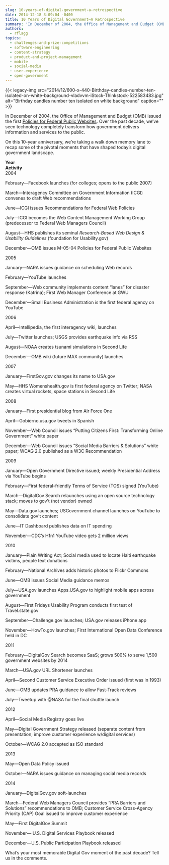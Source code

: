 ```yaml
---
slug: 10-years-of-digital-government-a-retrospective
date: 2014-12-18 3:09:04 -0400
title: 10 Years of Digital Government—A Retrospective
summary: 'In December of 2004, the Office of Management and Budget (OMB) issued the first Policies for Federal Public Websites. Over the past decade, we’ve seen technology completely transform how government delivers information and services to the public. On this 10-year anniversary, we’re taking a walk down memory lane to recap some of the pivotal moments'
authors:
  - rflagg
topics:
  - challenges-and-prize-competitions
  - software-engineering
  - content-strategy
  - product-and-project-management
  - mobile
  - social-media
  - user-experience
  - open-government
---
```


{{< legacy-img src="2014/12/600-x-440-Birthday-candles-number-ten-isolated-on-white-background-vladvvm-iStock-Thinkstock-522583483.jpg" alt="Birthday candles number ten isolated on white background" caption="" >}}

In December of 2004, the Office of Management and Budget (OMB) issued the first [Policies for Federal Public Websites](http://www.whitehouse.gov/sites/default/files/omb/memoranda/fy2005/m05-04.pdf "Policies for Federal Public Websites"). Over the past decade, we’ve seen technology completely transform how government delivers information and services to the public.

On this 10-year anniversary, we’re taking a walk down memory lane to recap some of the pivotal moments that have shaped today’s digital government landscape.

<div class="grid-row grid-gap tablet:margin-top-2">
  <div class="tablet:grid-col-2 first">
    <strong>Year</strong>
  </div>
  <div class="tablet:grid-col-10">
    <strong>Activity</strong>
  </div>
</div>

<div class="grid-row grid-gap tablet:margin-top-2">
  <div class="tablet:grid-col-2 first">
    2004
  </div>
  <div class="tablet:grid-col-10">
    <p>
      February—Facebook launches (for colleges; opens to the public 2007)
    </p>
    <p>
      March—Interagency Committee on Government Information (ICGI) convenes to draft Web recommendations
    </p>
    <p>
      June—ICGI issues Recommendations for Federal Web Policies
    </p>
    <p>
      July—ICGI becomes the Web Content Management Working Group (predecessor to Federal Web Managers Council)
    </p>
    <p>
      August—HHS publishes its seminal <em>Research-Based Web Design & Usability Guidelines</em> (foundation for Usability.gov)
    </p>
    <p>
      December—OMB issues M-05-04 Policies for Federal Public Websites
    </p>
  </div>
</div>

<div class="grid-row grid-gap tablet:margin-top-2">
  <div class="tablet:grid-col-2 first">
    2005
  </div>
  <div class="tablet:grid-col-10">
    <p>
      January—NARA issues guidance on scheduling Web records
    </p>
    <p>
      February—YouTube launches
    </p>
    <p>
      September—Web community implements content &#8220;lanes&#8221; for disaster response (Katrina); First Web Manager Conference at GWU
    </p>
    <p>
      December—Small Business Administration is the first federal agency on YouTube
    </p>
  </div>
</div>

<div class="grid-row grid-gap tablet:margin-top-2">
  <div class="tablet:grid-col-2 first">
    <p>
      2006
    </p>
  </div>
  <div class="tablet:grid-col-10">
    <p>
      April—Intellipedia, the first interagency wiki, launches
    </p>
    <p>
      July—Twitter launches; USGS provides earthquake info via RSS
    </p>
    <p>
      August—NOAA creates tsunami simulations in Second Life
    </p>
    <p>
      December—OMB wiki (future MAX community) launches
    </p>
  </div>
</div>

<div class="grid-row grid-gap tablet:margin-top-2">
  <div class="tablet:grid-col-2 first">
    <p>
      2007
    </p>
  </div>
  <div class="tablet:grid-col-10">
    <p>
      January—FirstGov.gov changes its name to USA.gov
    </p>
    <p>
      May—HHS Womenshealth.gov is first federal agency on Twitter; NASA creates virtual rockets, space stations in Second Life
    </p>
  </div>
</div>

<div class="grid-row grid-gap tablet:margin-top-2">
  <div class="tablet:grid-col-2 first">
    <p>
      2008
    </p>
  </div>
  <div class="tablet:grid-col-10">
    <p>
      January—First presidential blog from Air Force One
    </p>
    <p>
      April—Gobierno.usa.gov tweets in Spanish
    </p>
    <p>
      November—Web Council issues &#8220;Putting Citizens First: Transforming Online Government&#8221; white paper
    </p>
    <p>
      December—Web Council issues &#8220;Social Media Barriers & Solutions&#8221; white paper; WCAG 2.0 published as a W3C Recommendation
    </p>
  </div>
</div>

<div class="grid-row grid-gap tablet:margin-top-2">
  <div class="tablet:grid-col-2 first">
    <p>
      2009
    </p>
  </div>
  <div class="tablet:grid-col-10">
    <p>
      January—Open Government Directive issued; weekly Presidential Address via YouTube begins
    </p>
    <p>
      February—First federal-friendly Terms of Service (TOS) signed (YouTube)
    </p>
    <p>
      March—DigitalGov Search relaunches using an open source technology stack; moves to gov’t (not vendor) owned
    </p>
    <p>
      May—Data.gov launches; USGovernment channel launches on YouTube to consolidate gov’t content
    </p>
    <p>
      June—IT Dashboard publishes data on IT spending
    </p>
    <p>
      November—CDC&#8217;s H1n1 YouTube video gets 2 million views
    </p>
  </div>
</div>

<div class="grid-row grid-gap tablet:margin-top-2">
  <div class="tablet:grid-col-2 first">
    <p>
      2010
    </p>
  </div>
  <div class="tablet:grid-col-10">
    <p>
      January—Plain Writing Act; Social media used to locate Haiti earthquake victims, people text donations
    </p>
    <p>
      February—National Archives adds historic photos to Flickr Commons
    </p>
    <p>
      June—OMB issues Social Media guidance memos
    </p>
    <p>
      July—USA.gov launches Apps.USA.gov to highlight mobile apps across government
    </p>
    <p>
      August—First Fridays Usability Program conducts first test of Travel.state.gov
    </p>
    <p>
      September—Challenge.gov launches; USA.gov releases iPhone app
    </p>
    <p>
      November—HowTo.gov launches; First International Open Data Conference held in DC
    </p>
  </div>
</div>

<div class="grid-row grid-gap tablet:margin-top-2">
  <div class="tablet:grid-col-2 first">
    <p>
      2011
    </p>
  </div>
  <div class="tablet:grid-col-10">
    <p>
      February—DigitalGov Search becomes SaaS; grows 500% to serve 1,500 government websites by 2014
    </p>
    <p>
      March—USA.gov URL Shortener launches
    </p>
    <p>
      April—Second Customer Service Executive Order issued (first was in 1993)
    </p>
    <p>
      June—OMB updates PRA guidance to allow Fast-Track reviews
    </p>
    <p>
      July—Tweetup with @NASA for the final shuttle launch
    </p>
  </div>
</div>

<div class="grid-row grid-gap tablet:margin-top-2">
  <div class="tablet:grid-col-2 first">
    <p>
      2012
    </p>
  </div>
  <div class="tablet:grid-col-10">
    <p>
      April—Social Media Registry goes live
    </p>
    <p>
      May—Digital Government Strategy released (separate content from presentation; improve customer experience w/digital services)
    </p>
    <p>
      October—WCAG 2.0 accepted as ISO standard
    </p>
  </div>
</div>

<div class="grid-row grid-gap tablet:margin-top-2">
  <div class="tablet:grid-col-2 first">
    <p>
      2013
    </p>
  </div>
  <div class="tablet:grid-col-10">
    <p>
      May—Open Data Policy issued
    </p>
    <p>
      October—NARA issues guidance on managing social media records
    </p>
  </div>
</div>

<div class="grid-row grid-gap tablet:margin-top-2">
  <div class="tablet:grid-col-2 first">
    <p>
      2014
    </p>
  </div>
  <div class="tablet:grid-col-10">
    <p>
      January—DigitalGov.gov soft-launches
    </p>
    <p>
      March—Federal Web Managers Council provides &#8220;PRA Barriers and Solutions&#8221; recommendations to OMB; Customer Service Cross-Agency Priority (CAP) Goal issued to improve customer experience
    </p>
    <p>
      May—First DigitalGov Summit
    </p>
    <p>
      November— U.S. Digital Services Playbook released
    </p>
    <p>
      December—U.S. Public Participation Playbook released
    </p>
  </div>
</div>

What&#8217;s your most memorable Digital Gov moment of the past decade? Tell us in the comments.
